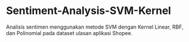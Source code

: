 # Sentiment-Analysis-SVM-Kernel
Analisis sentimen menggunakan metode SVM dengan Kernel Linear, RBF, dan Polinomial pada dataset ulasan aplikasi Shopee.
